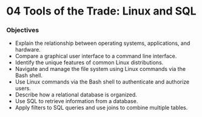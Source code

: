 # 04 Tools of the Trade: Linux and SQL

### Objectives
- Explain the relationship between operating systems, applications, and hardware.
- Compare a graphical user interface to a command line interface.
- Identify the unique features of common Linux distributions.
- Navigate and manage the file system using Linux commands via the Bash shell.
- Use Linux commands via the Bash shell to authenticate and authorize users.
- Describe how a relational database is organized.
- Use SQL to retrieve information from a database.
- Apply filters to SQL queries and use joins to combine multiple tables.
